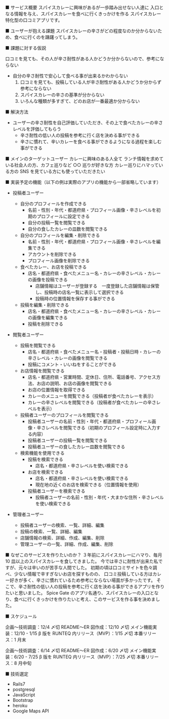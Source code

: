 ■ サービス概要
スパイスカレーに興味があるが一歩踏み出せない人達に
入口となる情報を与え、スパイスカレーを食べに行くきっかけを作る
スパイスカレー特化型の口コミアプリです。

■ ユーザーが抱える課題
スパイスカレーの辛さがどの程度なのか分からないため、食べに行くのを躊躇ってしまう。

■ 課題に対する仮説

口コミを見ても、その人が辛さ耐性がある人かどうか分からないので、参考にならない

- 自分の辛さ耐性で安心して食べる事が出来るかわからない
  1. 口コミを見ても、投稿している人が辛さ耐性がある人かどうか分からず参考にならない
  2. スパイスカレーの辛さの基準が分からない
  3. いろんな種類が多すぎて、どのお店が一番最適か分からない

■ 解決方法

- ユーザーの辛さ耐性を自己評価していただき、その上で食べたカレーの辛さレベルを評価してもらう
  - 辛さ耐性の低い人の投稿を参考に行く店を決める事ができる
  - 辛さに慣れて、辛いカレーを食べる事ができるようになる過程を楽しむ事ができる

■ メインのターゲットユーザー
カレーに興味のある人全て
ランチ情報を求めている社会人の方、カフェ巡りなど ○○ 巡りが好きな方
カレー巡りにハマっている方の SNS を見ている方にも使っていただきたい

■ 実装予定の機能（以下の例は実際のアプリの機能から一部省略しています）

- 投稿者ユーザー

  - 自分のプロフィールを作成できる
    - 名前・性別・年代・都道府県・プロフィール画像・辛さレベルを初期のプロフィールに設定できる
    - 自分の投稿一覧を閲覧できる
    - 自分の食したカレーの皿数を閲覧できる
  - 自分のプロフィールを編集・削除できる
    - 名前・性別・年代・都道府県・プロフィール画像・辛さレベルを編集できる
    - アカウントを削除できる
    - プロフィール画像を削除できる
  - 食べたカレー、お店を投稿できる
    - 店名・都道府県・食べたメニュー名・カレーの辛さレベル・カレーの画像を投稿できる
      - 店舗情報はユーザーが登録する　一度登録した店舗情報は保管し、投稿時の店名一覧に表示して選択できる
      - 投稿時の位置情報を保存する事ができる
  - 投稿を編集・削除できる
    - 店名・都道府県・食べたメニュー名・カレーの辛さレベル・カレーの画像を編集できる
    - 投稿を削除できる

- 閲覧者ユーザー

  - 投稿を閲覧できる
    - 店名・都道府県・食べたメニュー名・投稿者・投稿日時・カレーの辛さレベル・カレーの画像を閲覧できる
    - 投稿にコメント・いいねをすることができる
  - お店情報を閲覧できる
    - 店名・都道府県・営業時間、定休日、住所、電話番号、アクセス方法、お店の説明、お店の画像を閲覧できる
    - お店の位置情報を取得できる
    - カレーのメニューを閲覧できる（投稿者が食べたカレーを表示）
    - カレーの辛さレベルを閲覧できる（投稿者が食べたカレーの辛さレベルを表示）
  - 投稿者ユーザーのプロフィールを閲覧できる
    - 投稿者ユーザーの名前・性別・年代・都道府県・プロフィール画像・辛さレベルを閲覧できる（初期のプロフィール設定時に入力する内容）
    - 投稿者ユーザーの投稿一覧を閲覧できる
    - 投稿者ユーザーの食したカレー皿数を閲覧できる
  - 検索機能を使用できる
    - 投稿を検索できる
      - 店名・都道府県・辛さレベルを使い検索できる
    - お店を検索できる
      - 店名・都道府県・辛さレベルを使い検索できる
      - 現在地の近くのお店を検索できる（位置情報を使用）
    - 投稿者ユーザーを検索できる
      - 投稿者ユーザーの名前・性別・年代・大まかな住所・辛さレベルを使い検索できる

- 管理者ユーザー

  - 投稿者ユーザーの検索、一覧、詳細、編集
  - 投稿の検索、一覧、詳細、編集
  - 店舗情報の検索、詳細、作成、編集、削除
  - 管理ユーザーの一覧、詳細、作成、編集、削除

■ なぜこのサービスを作りたいのか？
３年前にスパイスカレーにハマり、毎月 10 皿以上のスパイスカレーを食してきました。
今では辛さに耐性が出来た私ですが、元々は辛いのが苦手な人間でした。
初期の頃は口コミサイトを色々調べ、少ない情報で辛すぎないお店を探すものの、
口コミ投稿している方はカレー好きが多く、辛さに慣れているため参考にならない場面が多かったです。
そこで、辛さ耐性の低い人の投稿を参考に行く店を決める事ができるアプリを作りたいと思いました。
Spice Gate のアプリ名通り、スパイスカレーの入口となり、食べに行くきっかけを作りたいと考え、このサービスを作る事を決めました。

■ スケジュール

企画〜技術調査：12/4 〆切
README〜ER 図作成：12/10 〆切
メイン機能実装：12/10 - 1/15
β 版を RUNTEQ 内リリース（MVP）：1/15 〆切
本番リリース：1 月末

企画〜技術調査：6/14 〆切
README〜ER 図作成：6/20 〆切
メイン機能実装：6/20 - 7/25
β 版を RUNTEQ 内リリース（MVP）：7/25 〆切
本番リリース：8 月中旬

■ 技術選定

- Rails7
- postgresql
- JavaScript
- Bootstrap
- heroku
- Google Maps API

